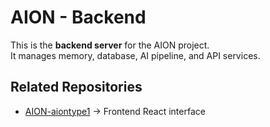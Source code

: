 # AION - Backend

This is the **backend server** for the AION project.  
It manages memory, database, AI pipeline, and API services.

## Related Repositories
- [AION-aiontype1](https://github.com/S31AONSW251/AION-aiontype1) → Frontend React interface
